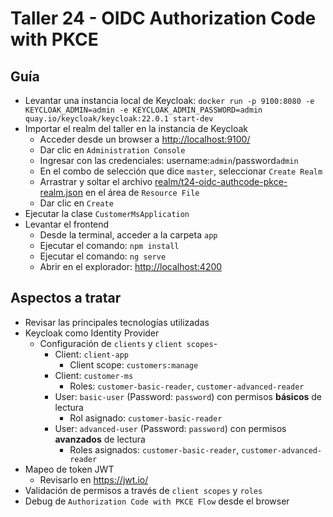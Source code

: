 # Taller 24 - OIDC Authorization Code with PKCE
## Guía

- Levantar una instancia local de Keycloak: `docker run -p 9100:8080 -e KEYCLOAK_ADMIN=admin -e KEYCLOAK_ADMIN_PASSWORD=admin quay.io/keycloak/keycloak:22.0.1 start-dev`
- Importar el realm del taller en la instancia de Keycloak
  - Acceder desde un browser a [http://localhost:9100/](http://localhost:9100/)
  - Dar clic en `Administration Console`
  - Ingresar con las credenciales: username:`admin`/password`admin`
  - En el combo de selección que dice `master`, seleccionar `Create Realm`
  - Arrastrar y soltar el archivo [realm/t24-oidc-authcode-pkce-realm.json](realm/t24-oidc-authcode-pkce-realm.json) en el área de `Resource File`
  - Dar clic en `Create`
- Ejecutar la clase `CustomerMsApplication`
- Levantar el frontend
  - Desde la terminal, acceder a la carpeta `app`
  - Ejecutar el comando: `npm install`
  - Ejecutar el comando: `ng serve`
  - Abrir en el explorador: [http://localhost:4200](http://localhost:4200)

## Aspectos a tratar
- Revisar las principales tecnologías utilizadas
- Keycloak como Identity Provider
  - Configuración de `clients` y `client scopes`-
    - Client: `client-app`
      - Client scope: `customers:manage`
    - Client: `customer-ms`
      - Roles: `customer-basic-reader`, `customer-advanced-reader`
    - User: `basic-user` (Password: `password`) con permisos **básicos** de lectura
      - Rol asignado: `customer-basic-reader`
    - User: `advanced-user` (Password: `password`) con permisos **avanzados** de lectura
      - Roles asignados: `customer-basic-reader`, `customer-advanced-reader`
- Mapeo de token JWT
  - Revisarlo en https://jwt.io/
- Validación de permisos a través de `client scopes` y `roles`
- Debug de `Authorization Code with PKCE Flow` desde el browser
